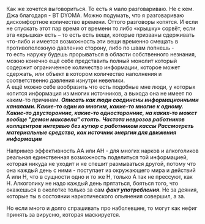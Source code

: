 Как же хочется выговориться. То есть я мало разговариваю. Не с кем. 
Джа благодаря - BT DYOMA.
Можно подумать, что я  разговариваю дискомфортное количество времени. Оттого разговоры копятся. И если не спускать этот пар время от времени то либо «крышку» сорвёт, если эта «крышка» есть – то есть есть вещи, которые призваны сдерживать что-либо и имеется возможность  эти вещи временно смещать в противоположную давлению сторону, либо по швам лопнешь -  
то есть наружу будешь прорываться в области собственного незнания, можно конечно  ещё себе представить полный монолит который содержит ограниченное количество  информации, которое может сдержать, или объект в котором количество наполнения и соответственно давления изнутри невелики.  
А ещё можно себе вообразить что есть подобные мне люди, у которых копится информация  из многих источников, а выхода она не имеет по каким-то причинам. ***Описать как люди соединены информационными каналами. Какие-то один ко многим, какие-то многие к одному. Какие-то двусторонние, какие-то односторонние, на каких-то может вообще "демон максвела" стоять.*** ***Частота неврозов работников коллцентров*** ***интервью без кутюр с работником кассы*** ***Рассмотреть материальные средства, как источник энергии для движения информации*** 

Например эффективность АА или АН - для многих нарков и алкоголиков реальная единственная возможность поделиться той информацией, которая никуда не уходит и не спешит размываться другой, потому что она каждый день с ними - поступает из окружающего мира и действий А или Н, что в сущности одно и то же Н, только А так не прессуют, как Н. Алкоголику не надо каждый день прятаться, бояться того, что окажешься в околотке только за сам ***факт употребления***. Не за деяния, которые ты в состоянии наркотического опьянения совершил, а за.  

Но если много и долго спрашивать про наболевшее, то могут как нефиг принять за вирусню, которая маскируется.

